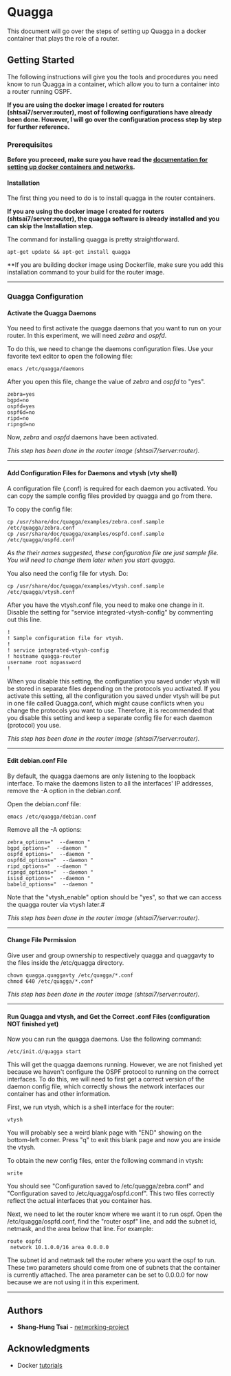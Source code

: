 # Quagga

This document will go over the steps of setting up Quagga in a docker container that plays the role of a router.

## Getting Started

The following instructions will give you the tools and procedures you need know to run Quagga in a container, which allow you to turn a container into a router running OSPF. 

**If you are using the docker image I created for routers (shtsai7/server:router), most of following configurations have already been done. However, I will go over the configuration process step by step for further reference.**

### Prerequisites

**Before you preceed, make sure you have read the [documentation for setting up docker containers and networks](https://github.com/shtsai7/networking-project/tree/master/docker).**

#### Installation

The first thing you need to do is to install quagga in the router containers.

**If you are using the docker image I created for routers (shtsai7/server:router), the quagga software is already installed and you can skip the Installation step.**

The command for installing quagga is pretty straightforward.
```
apt-get update && apt-get install quagga
```

**If you are building docker image using Dockerfile, make sure you add this installation command to your build for the router image.

---------------------------------------------------------------------------------------------------

### Quagga Configuration

#### Activate the Quagga Daemons

You need to first activate the quagga daemons that you want to run on your router. In this experiment, we will need *zebra* and *ospfd*.

To do this, we need to change the daemons configuration files. Use your favorite text editor to open the following file:
```
emacs /etc/quagga/daemons
```

After you open this file, change the value of *zebra* and *ospfd* to "yes".
```
zebra=yes
bgpd=no
ospfd=yes
ospf6d=no
ripd=no
ripngd=no
```
Now, *zebra* and *ospfd* daemons have been activated.

*This step has been done in the router image (shtsai7/server:router).*

----------------------------------------------------------------------------------------

#### Add Configuration Files for Daemons and vtysh (vty shell)

A configuration file (.conf) is required for each daemon you activated. You can copy the sample config files provided by quagga and go from there.

To copy the config file:
```
cp /usr/share/doc/quagga/examples/zebra.conf.sample /etc/quagga/zebra.conf
cp /usr/share/doc/quagga/examples/ospfd.conf.sample /etc/quagga/ospfd.conf
```
*As the their names suggested, these configuration file are just sample file. You will need to change them later when you start quagga.*

You also need the config file for vtysh. Do:
```
cp /usr/share/doc/quagga/examples/vtysh.conf.sample /etc/quagga/vtysh.conf
```

After you have the vtysh.conf file, you need to make one change in it. Disable the setting for "service integrated-vtysh-config" by commenting out this line.
```
!
! Sample configuration file for vtysh.
!
! service integrated-vtysh-config
! hostname quagga-router
username root nopassword
!
```
When you disable this setting, the configuration you saved under vtysh will be stored in separate files depending on the protocols you activated. If you activate this setting, all the configuration you saved under vtysh will be put in one file called Quagga.conf, which might cause conflicts when you change the protocols you want to use. Therefore, it is recommended that you disable this setting and keep a separate config file for each daemon (protocol) you use.

*This step has been done in the router image (shtsai7/server:router).*

----------------------------------------------------------------------------------------

#### Edit debian.conf File

By default, the quagga daemons are only listening to the loopback interface. To make the daemons listen to all the interfaces' IP addresses, remove the -A option in the debian.conf.

Open the debian.conf file:
```
emacs /etc/quagga/debian.conf
```

Remove all the -A options:
```
zebra_options="  --daemon "
bgpd_options="  --daemon "
ospfd_options="  --daemon "
ospf6d_options="  --daemon "
ripd_options="  --daemon "
ripngd_options="  --daemon "
isisd_options="  --daemon "
babeld_options="  --daemon "
```

Note that the "vtysh_enable" option should be "yes", so that we can access the quagga router via vtysh later.#

*This step has been done in the router image (shtsai7/server:router).*

----------------------------------------------------------------------------------------

#### Change File Permission

Give user and group ownership to respectively quagga and quaggavty to the files inside the /etc/quagga directory.
```
chown quagga.quaggavty /etc/quagga/*.conf
chmod 640 /etc/quagga/*.conf
```

*This step has been done in the router image (shtsai7/server:router).*

-----------------------------------------------------------------------------------

#### Run Quagga and vtysh, and Get the Correct .conf Files (configuration NOT finished yet)

Now you can run the quagga daemons. Use the following command:
```
/etc/init.d/quagga start
```
This will get the quagga daemons running. However, we are not finished yet because we haven't configure the OSPF protocol to running on the correct interfaces. To do this, we will need to first get a correct version of the daemon config file, which correctly shows the network interfaces our container has and other information.

First, we run vtysh, which is a shell interface for the router:
```
vtysh
```
You will probably see a weird blank page with "END" showing on the bottom-left corner. Press "q" to exit this blank page and now you are inside the vtysh.

To obtain the new config files, enter the following command in vtysh:
```
write
```
You should see "Configuration saved to /etc/quagga/zebra.conf" and "Configuration saved to /etc/quagga/ospfd.conf". This two files correctly reflect the actual interfaces that you container has. 

Next, we need to let the router know where we want it to run ospf. Open the /etc/quagga/ospfd.conf, find the "router ospf" line, and add the subnet id, netmask, and the area below that line. For example:
```
route ospfd
 network 10.1.0.0/16 area 0.0.0.0
```
The subnet id and netmask tell the router where you want the ospf to run. These two parameters should come from one of subnets that the container is currently attached. The area parameter can be set to 0.0.0.0 for now because we are not using it in this experiment.

----------------------------------------------------------------------------------------------

## Authors

* **Shang-Hung Tsai** - [networking-project](https://github.com/shtsai7/networking-project.git)

## Acknowledgments

* Docker [tutorials](https://docs.docker.com/engine/tutorials/)

